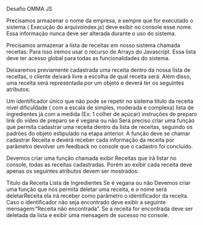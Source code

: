 Desafio OMMA JS 

Precisamos armazenar o nome da empresa, e sempre que for executado o sistema ( Execução do arquivoindex.js) deve exibir no console esse nome. Essa informação nunca deve ser alterada durante o uso do sistema.

Precisamos armazenar a lista de receitas em nosso sistema chamada receitas: Para isso iremos usar o recurso de Arrays do Javascript. Essa lista deve ter acesso global para todas as funcionalidades do sistema.

Deixaremos previamente cadastrada uma receita dentro da nossa lista de receitas, o cliente deixará livre a escolha de qual receita será. Além disso, uma receita será representada por um objeto e deverá ter os seguintes atributos:

Um identificador único que não pode se repetir no sistema
titulo da receita
nível dificuldade ( com a escala de simples, moderada e complexa)
lista de ingredientes já com a medida (Ex: 1 colher de açúcar)
instruções de preparo
link do video de preparo
se é vegana ou não
Será preciso criar uma função que permita cadastrar uma receita dentro da lista de receitas, seguindo os padrões do objeto estipulado na etapa anterior. A função deve se chamar cadastrar Receita e deverá receber cada informação da receita por parâmetro devolver um feedback no console que o cadastro foi concluído.

Devemos criar uma função chamada exibir Receitas que irá listar no console, todas as receitas cadastradas. Porém ao exibir cada receita deve apenas os seguintes atributos devem ser mostrados:

Titulo da Receita
Lista de Ingredientes
Se é vegana ou não
Devemos criar uma função que nos permita deletar uma receita, e o nome será deletarReceita ela irá receber como parâmetro o identificador da receita. Caso o identificador não seja encontrado deve exibir a seguinte mensagem:“Receita não encontrada”. Se a receita for encontrada deve ser deletada da lista e exibir uma mensagem de sucesso no console.




 